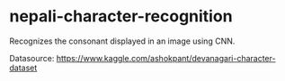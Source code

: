 # nepali-character-recognition
Recognizes the consonant displayed in an image using CNN.

Datasource: https://www.kaggle.com/ashokpant/devanagari-character-dataset

